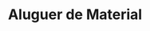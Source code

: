 ---
title: Aluguer de Material
weight: 4
description: This is for meta description. You can write here details about this provided service.

images:
- img/servicos/aluguer/aluguer.jpeg
- img/servicos/aluguer/aluguer1.jpeg
- img/servicos/aluguer/aluguer2.jpeg
- img/servicos/aluguer/aluguer3.jpeg

homepage_link_enable: true

section_button_name: Aluguer de Material
id: aluguer
class: "services-page default-section-page"
background: "../../img/headers/header2.jpg"

---